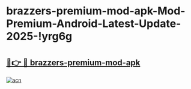 # brazzers-premium-mod-apk-Mod-Premium-Android-Latest-Update-2025-!yrg6g

# <h2><a href="https://ol6sz7.esa.edu.pl?title=brazzers-premium-mod-apk&ref=yrg6g">🔗👉 🔴 brazzers-premium-mod-apk</a></h2>

[![acn](https://github.com/user-attachments/assets/0f9c940e-d8b0-45ae-aac7-cd30a18b3e1c)](https://ol6sz7.esa.edu.pl?title=brazzers-premium-mod-apk&ref=yrg6g)

